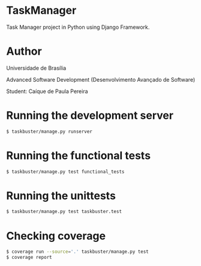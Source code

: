 # TaskManager
Task Manager project in Python using Django Framework.

# Author
Universidade de Brasília

Advanced Software Development (Desenvolvimento Avançado de Software)

Student: Caíque de Paula Pereira

# Running the development server

```bash
$ taskbuster/manage.py runserver
```

# Running the functional tests

```bash
$ taskbuster/manage.py test functional_tests
```

# Running the unittests

```bash
$ taskbuster/manage.py test taskbuster.test
```

# Checking coverage

```bash
$ coverage run --source='.' taskbuster/manage.py test
$ coverage report
```